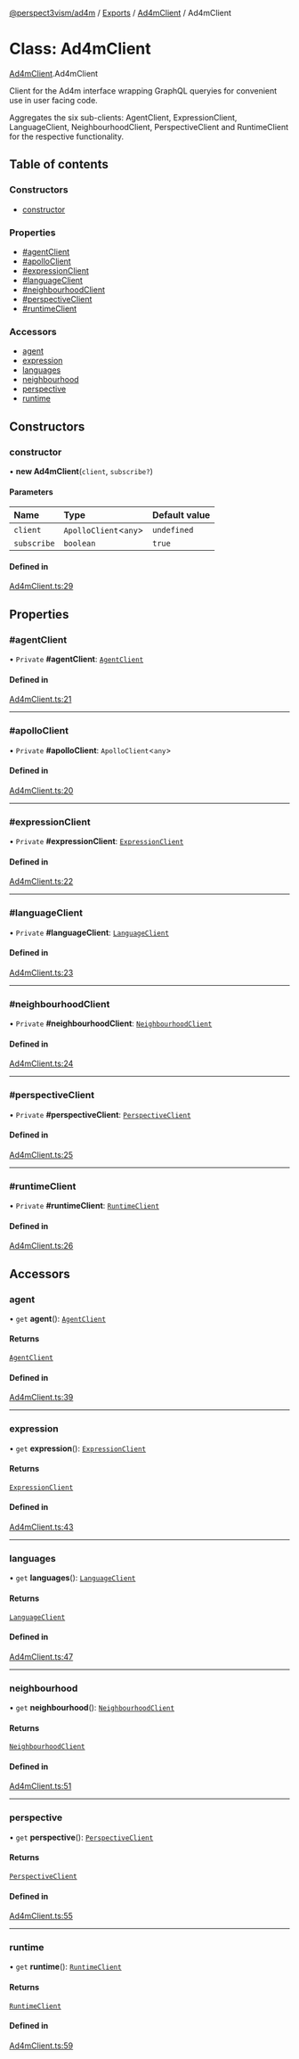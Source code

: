 [@perspect3vism/ad4m](../README.md) / [Exports](../modules.md) / [Ad4mClient](../modules/Ad4mClient.md) / Ad4mClient

# Class: Ad4mClient

[Ad4mClient](../modules/Ad4mClient.md).Ad4mClient

Client for the Ad4m interface wrapping GraphQL queryies
for convenient use in user facing code.

Aggregates the six sub-clients:
AgentClient, ExpressionClient, LanguageClient,
NeighbourhoodClient, PerspectiveClient and RuntimeClient
for the respective functionality.

## Table of contents

### Constructors

- [constructor](Ad4mClient.Ad4mClient.md#constructor)

### Properties

- [#agentClient](Ad4mClient.Ad4mClient.md##agentclient)
- [#apolloClient](Ad4mClient.Ad4mClient.md##apolloclient)
- [#expressionClient](Ad4mClient.Ad4mClient.md##expressionclient)
- [#languageClient](Ad4mClient.Ad4mClient.md##languageclient)
- [#neighbourhoodClient](Ad4mClient.Ad4mClient.md##neighbourhoodclient)
- [#perspectiveClient](Ad4mClient.Ad4mClient.md##perspectiveclient)
- [#runtimeClient](Ad4mClient.Ad4mClient.md##runtimeclient)

### Accessors

- [agent](Ad4mClient.Ad4mClient.md#agent)
- [expression](Ad4mClient.Ad4mClient.md#expression)
- [languages](Ad4mClient.Ad4mClient.md#languages)
- [neighbourhood](Ad4mClient.Ad4mClient.md#neighbourhood)
- [perspective](Ad4mClient.Ad4mClient.md#perspective)
- [runtime](Ad4mClient.Ad4mClient.md#runtime)

## Constructors

### constructor

• **new Ad4mClient**(`client`, `subscribe?`)

#### Parameters

| Name | Type | Default value |
| :------ | :------ | :------ |
| `client` | `ApolloClient`<`any`\> | `undefined` |
| `subscribe` | `boolean` | `true` |

#### Defined in

[Ad4mClient.ts:29](https://github.com/perspect3vism/ad4m/blob/cbcbd30/src/Ad4mClient.ts#L29)

## Properties

### #agentClient

• `Private` **#agentClient**: [`AgentClient`](agent_AgentClient.AgentClient.md)

#### Defined in

[Ad4mClient.ts:21](https://github.com/perspect3vism/ad4m/blob/cbcbd30/src/Ad4mClient.ts#L21)

___

### #apolloClient

• `Private` **#apolloClient**: `ApolloClient`<`any`\>

#### Defined in

[Ad4mClient.ts:20](https://github.com/perspect3vism/ad4m/blob/cbcbd30/src/Ad4mClient.ts#L20)

___

### #expressionClient

• `Private` **#expressionClient**: [`ExpressionClient`](expression_ExpressionClient.ExpressionClient.md)

#### Defined in

[Ad4mClient.ts:22](https://github.com/perspect3vism/ad4m/blob/cbcbd30/src/Ad4mClient.ts#L22)

___

### #languageClient

• `Private` **#languageClient**: [`LanguageClient`](language_LanguageClient.LanguageClient.md)

#### Defined in

[Ad4mClient.ts:23](https://github.com/perspect3vism/ad4m/blob/cbcbd30/src/Ad4mClient.ts#L23)

___

### #neighbourhoodClient

• `Private` **#neighbourhoodClient**: [`NeighbourhoodClient`](neighbourhood_NeighbourhoodClient.NeighbourhoodClient.md)

#### Defined in

[Ad4mClient.ts:24](https://github.com/perspect3vism/ad4m/blob/cbcbd30/src/Ad4mClient.ts#L24)

___

### #perspectiveClient

• `Private` **#perspectiveClient**: [`PerspectiveClient`](perspectives_PerspectiveClient.PerspectiveClient.md)

#### Defined in

[Ad4mClient.ts:25](https://github.com/perspect3vism/ad4m/blob/cbcbd30/src/Ad4mClient.ts#L25)

___

### #runtimeClient

• `Private` **#runtimeClient**: [`RuntimeClient`](runtime_RuntimeClient.RuntimeClient.md)

#### Defined in

[Ad4mClient.ts:26](https://github.com/perspect3vism/ad4m/blob/cbcbd30/src/Ad4mClient.ts#L26)

## Accessors

### agent

• `get` **agent**(): [`AgentClient`](agent_AgentClient.AgentClient.md)

#### Returns

[`AgentClient`](agent_AgentClient.AgentClient.md)

#### Defined in

[Ad4mClient.ts:39](https://github.com/perspect3vism/ad4m/blob/cbcbd30/src/Ad4mClient.ts#L39)

___

### expression

• `get` **expression**(): [`ExpressionClient`](expression_ExpressionClient.ExpressionClient.md)

#### Returns

[`ExpressionClient`](expression_ExpressionClient.ExpressionClient.md)

#### Defined in

[Ad4mClient.ts:43](https://github.com/perspect3vism/ad4m/blob/cbcbd30/src/Ad4mClient.ts#L43)

___

### languages

• `get` **languages**(): [`LanguageClient`](language_LanguageClient.LanguageClient.md)

#### Returns

[`LanguageClient`](language_LanguageClient.LanguageClient.md)

#### Defined in

[Ad4mClient.ts:47](https://github.com/perspect3vism/ad4m/blob/cbcbd30/src/Ad4mClient.ts#L47)

___

### neighbourhood

• `get` **neighbourhood**(): [`NeighbourhoodClient`](neighbourhood_NeighbourhoodClient.NeighbourhoodClient.md)

#### Returns

[`NeighbourhoodClient`](neighbourhood_NeighbourhoodClient.NeighbourhoodClient.md)

#### Defined in

[Ad4mClient.ts:51](https://github.com/perspect3vism/ad4m/blob/cbcbd30/src/Ad4mClient.ts#L51)

___

### perspective

• `get` **perspective**(): [`PerspectiveClient`](perspectives_PerspectiveClient.PerspectiveClient.md)

#### Returns

[`PerspectiveClient`](perspectives_PerspectiveClient.PerspectiveClient.md)

#### Defined in

[Ad4mClient.ts:55](https://github.com/perspect3vism/ad4m/blob/cbcbd30/src/Ad4mClient.ts#L55)

___

### runtime

• `get` **runtime**(): [`RuntimeClient`](runtime_RuntimeClient.RuntimeClient.md)

#### Returns

[`RuntimeClient`](runtime_RuntimeClient.RuntimeClient.md)

#### Defined in

[Ad4mClient.ts:59](https://github.com/perspect3vism/ad4m/blob/cbcbd30/src/Ad4mClient.ts#L59)
